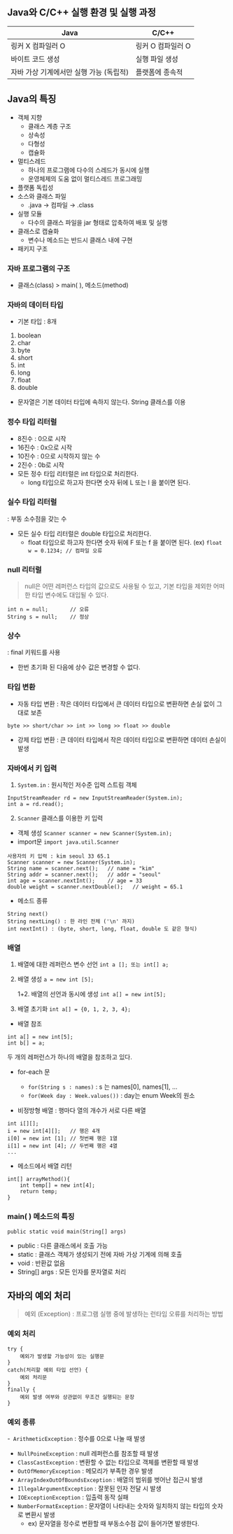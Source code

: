 ## Java와 C/C++ 실행 환경 및 실행 과정
| Java |  C/C++|
|--|--|
|  링커 X 컴파일러 O | 링커 O 컴파일러 O |
|  바이트 코드 생성| 실행 파일 생성 |
|자바 가상 기계에서만 실행 가능 (독립적)|플랫폼에 종속적|

## Java의 특징
- 객체 지향
	- 클래스 계층 구조
	- 상속성
	- 다형성
	- 캡슐화
- 멀티스레드
	- 하나의 프로그램에 다수의 스레드가 동시에 실행
	- 운영체제의 도움 없이 멀티스레드 프로그래밍
- 플랫폼 독립성
- 소스와 클래스 파일
	- .java → 컴파일 → .class
- 실행 모듈
	- 다수의 클래스 파일을 jar 형태로 압축하여 배포 및 실행
- 클래스로 캡슐화
	- 변수나 메소드는 반드시 클래스 내에 구현
- 패키지 구조

### 자바 프로그램의 구조
- 클래스(class) > main( ), 메소드(method)
### 자바의 데이터 타입
- 기본 타입 : 8개
1. boolean
2. char
3. byte
4. short
5. int
6. long
7. float
8. double
- 문자열은 기본 데이터 타입에 속하지 않는다. String 클래스를 이용
### 정수 타입 리터럴
- 8진수 : 0으로 시작
- 16진수 : 0x으로 시작
- 10진수 : 0으로 시작하지 않는 수
- 2진수 : 0b로 시작
- 모든 정수 타입 리터럴은 int 타입으로 처리한다.
	- long 타입으로 하고자 한다면 숫자 뒤에 L 또는 l 을 붙이면 된다.
### 실수 타입 리터럴
: 부동 소수점을 갖는 수
- 모든 실수 타입 리터럴은 double 타입으로 처리한다.
	- float 타입으로 하고자 한다면 숫자 뒤에 F 또는 f 을 붙이면 된다.
(ex) ``float w = 0.1234; // 컴파일 오류``

### null 리터럴
> null은 어떤 레퍼런스 타입의 값으로도 사용될 수 있고, 기본 타입을 제외한 어떠한 타입 변수에도 대입될 수 있다.
```
int n = null; 		// 오류
String s = null;	// 정상
```
###  상수
: final 키워드를 사용
- 한번 초기화 된 다음에 상수 값은 변경할 수 없다.

### 타입 변환
- 자동 타입 변환 : 작은 데이터 타입에서 큰 데이터 타입으로 변환하면 손실 없이 그대로 보존
```
byte >> short/char >> int >> long >> float >> double
```
- 강제 타입 변환 : 큰 데이터 타입에서 작은 데이터 타입으로 변환하면 데이터 손실이 발생

### 자바에서 키 입력
1. ``System.in`` : 원시적인 저수준 입력 스트림 객체
```
InputStreamReader rd = new InputStreamReader(System.in);
int a = rd.read();
```
2. ``Scanner`` 클래스를 이용한 키 입력
- 객체 생성 ``Scanner scanner = new Scanner(System.in);``
- import문 ``import java.util.Scanner``
```
사용자의 키 입력 : kim seoul 33 65.1
Scanner scanner = new Scanner(System.in);
String name = scanner.next();	// name = "kim"
String addr = scanner.next();	// addr = "seoul"
int age = scanner.nextInt();	// age = 33
double weight = scanner.nextDouble();	// weight = 65.1
```
- 메소드 종류
```
String next()
String nextLing() : 한 라인 전체 ('\n' 까지)
int nextInt() : (byte, short, long, float, double 도 같은 형식)
```

### 배열
1. 배열에 대한 레퍼런스 변수 선언
``int a []; 또는 int[] a;``
2. 배열 생성
``a = new int [5];``


	1+2. 배열의 선언과 동시에 생성
``int a[] = new int[5];``
3. 배열 초기화
``int a[] = {0, 1, 2, 3, 4};``


- 배열 참조
```
int a[] = new int[5];
int b[] = a;
```
두 개의 레퍼런스가 하나의 배열을 참조하고 있다.
- for-each 문
	- ``for(String s : names)`` : s 는 names[0], names[1], ...
	- ``for(Week day : Week.values())`` : day는 enum Week의 원소

- 비정방형 배열 : 행마다 열의 개수가 서로 다른 배열
```
int i[][];
i = new int[4][];	// 행은 4개
i[0] = new int [1];	// 첫번째 행은 1열
i[1] = new int [4];	// 두번째 행은 4열
...
```
- 메소드에서 배열 리턴
```
int[] arrayMethod(){
	int temp[] = new int[4];
	return temp;
}
```


### main( ) 메소드의 특징
``public static void main(String[] args)``
- public : 다른 클래스에서 호출 가능
- static : 클래스 객체가 생성되기 전에 자바 가상 기계에 의해 호출
- void : 반환값 없음
- String[] args : 모든 인자를 문자열로 처리

## 자바의 예외 처리
> 예외 (Exception) : 프로그램 실행 중에 발생하는 런타임 오류를 처리하는 방법
### 예외 처리
```
try {
	예외가 발생할 가능성이 있는 실행문
}
catch(처리할 예외 타입 선언) {
	예외 처리문
}
finally {
	예외 발생 여부와 상관없이 무조건 실행되는 문장
}

```
### 예외 종류
-`` ArithmeticException`` : 정수를 0으로 나눌 때 발생
- ``NullPoineException`` : null 레퍼런스를 참조할 때 발생
- ``ClassCastException`` : 변환할 수 없는 타입으로 객체를 변환할 때 발생
- ``OutOfMemoryException`` : 메모리가 부족한 경우 발생
- ``ArrayIndexOutOfBoundsException`` : 배열의 범위를 벗어난 접근시 발생
- ``IllegalArgumentException`` : 잘못된 인자 전달 시 발생
- ``IOExceptionException`` : 입출력 동작 실패
- ``NumberFormatException`` : 문자열이 나타내는 숫자와 일치하지 않는 타입의 숫자로 변환시 발생
  - ex) 문자열을 정수로 변환할 때 부동소수점 값이 들어가면 발생한다.
